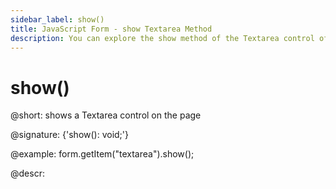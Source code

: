 ```yaml
---
sidebar_label: show()
title: JavaScript Form - show Textarea Method 
description: You can explore the show method of the Textarea control of Form in the documentation of the DHTMLX JavaScript UI library. Browse developer guides and API reference, try out code examples and live demos, and download a free 30-day evaluation version of DHTMLX Suite.
---
```


# show()

@short: shows a Textarea control on the page

@signature: {'show(): void;'}

@example:
form.getItem("textarea").show();

@descr:
